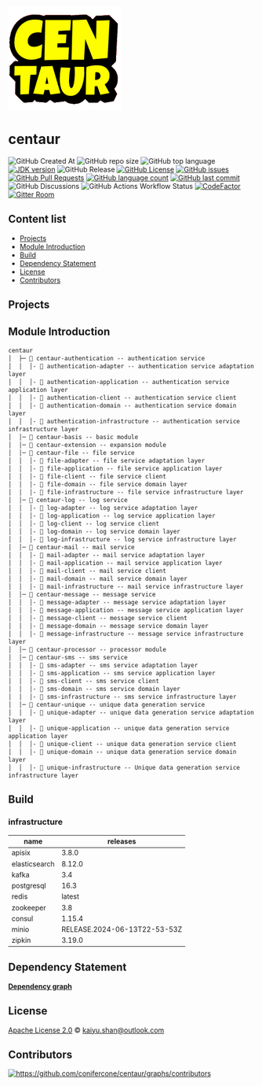 ![centaur](./logo.png)

# centaur

![GitHub Created At](https://img.shields.io/github/created-at/conifercone/centaur)
![GitHub repo size](https://img.shields.io/github/repo-size/conifercone/centaur)
![GitHub top language](https://img.shields.io/github/languages/top/conifercone/centaur)
[![JDK version](https://img.shields.io/badge/JDK-21+-green.svg)](https://www.oracle.com/java/technologies/javase/jdk21-archive-downloads.html)
![GitHub Release](https://img.shields.io/github/v/release/conifercone/centaur)
[![GitHub License](https://img.shields.io/github/license/conifercone/centaur)](https://github.com/conifercone/centaur)
[![GitHub issues](https://img.shields.io/github/issues/conifercone/centaur)](https://github.com/conifercone/centaur/issues)
[![GitHub Pull Requests](https://img.shields.io/github/issues-pr/conifercone/centaur)](https://github.com/conifercone/centaur/pulls)
[![GitHub language count](https://img.shields.io/github/languages/count/conifercone/centaur)](https://github.com/conifercone/centaur)
[![GitHub last commit](https://img.shields.io/github/last-commit/conifercone/centaur/develop)](https://github.com/conifercone/centaur)
![GitHub Discussions](https://img.shields.io/github/discussions/conifercone/centaur)
![GitHub Actions Workflow Status](https://img.shields.io/github/actions/workflow/status/conifercone/centaur/dependency-submission.yml)
[![CodeFactor](https://www.codefactor.io/repository/github/conifercone/centaur/badge)](https://www.codefactor.io/repository/github/conifercone/centaur)
[![Gitter Room](https://badges.gitter.im/join_chat.svg)](https://gitter.im/conifercone/centaur?utm_source=badge&utm_medium=badge&utm_campaign=pr-badge&utm_content=badge)

## Content list

- [Projects](#Projects)
- [Module Introduction](#module-introduction)
- [Build](#Build)
- [Dependency Statement](#dependency-statement)
- [License](#license)
- [Contributors](#contributors)

## Projects

## Module Introduction

```text
centaur
│  ├─ 📂 centaur-authentication -- authentication service
│  │  │- 📂 authentication-adapter -- authentication service adaptation layer
│  │  │- 📂 authentication-application -- authentication service application layer
│  │  │- 📂 authentication-client -- authentication service client
│  │  │- 📂 authentication-domain -- authentication service domain layer
│  │  │- 📂 authentication-infrastructure -- authentication service infrastructure layer
│  │─ 📂 centaur-basis -- basic module
│  │─ 📂 centaur-extension -- expansion module
│  │─ 📂 centaur-file -- file service
│  │  │- 📂 file-adapter -- file service adaptation layer
│  │  │- 📂 file-application -- file service application layer
│  │  │- 📂 file-client -- file service client
│  │  │- 📂 file-domain -- file service domain layer
│  │  │- 📂 file-infrastructure -- file service infrastructure layer
│  │─ 📂 centaur-log -- log service
│  │  │- 📂 log-adapter -- log service adaptation layer
│  │  │- 📂 log-application -- log service application layer
│  │  │- 📂 log-client -- log service client
│  │  │- 📂 log-domain -- log service domain layer
│  │  │- 📂 log-infrastructure -- log service infrastructure layer
│  │─ 📂 centaur-mail -- mail service
│  │  │- 📂 mail-adapter -- mail service adaptation layer
│  │  │- 📂 mail-application -- mail service application layer
│  │  │- 📂 mail-client -- mail service client
│  │  │- 📂 mail-domain -- mail service domain layer
│  │  │- 📂 mail-infrastructure -- mail service infrastructure layer
│  │─ 📂 centaur-message -- message service
│  │  │- 📂 message-adapter -- message service adaptation layer
│  │  │- 📂 message-application -- message service application layer
│  │  │- 📂 message-client -- message service client
│  │  │- 📂 message-domain -- message service domain layer
│  │  │- 📂 message-infrastructure -- message service infrastructure layer
│  │─ 📂 centaur-processor -- processor module
│  │─ 📂 centaur-sms -- sms service
│  │  │- 📂 sms-adapter -- sms service adaptation layer
│  │  │- 📂 sms-application -- sms service application layer
│  │  │- 📂 sms-client -- sms service client
│  │  │- 📂 sms-domain -- sms service domain layer
│  │  │- 📂 sms-infrastructure -- sms service infrastructure layer
│  │─ 📂 centaur-unique -- unique data generation service
│  │  │- 📂 unique-adapter -- unique data generation service adaptation layer
│  │  │- 📂 unique-application -- unique data generation service application layer
│  │  │- 📂 unique-client -- unique data generation service client
│  │  │- 📂 unique-domain -- unique data generation service domain layer
│  │  │- 📂 unique-infrastructure -- Unique data generation service infrastructure layer
```

## Build

### infrastructure

| name          | releases                     |
|---------------|------------------------------|
| apisix        | 3.8.0                        |
| elasticsearch | 8.12.0                       |
| kafka         | 3.4                          |
| postgresql    | 16.3                         |
| redis         | latest                       |
| zookeeper     | 3.8                          |
| consul        | 1.15.4                       |
| minio         | RELEASE.2024-06-13T22-53-53Z |
| zipkin        | 3.19.0                       |

## Dependency Statement

[**Dependency graph**](https://github.com/conifercone/centaur/network/dependencies)

## License

[Apache License 2.0](LICENSE) © kaiyu.shan@outlook.com

## Contributors

<a href="https://github.com/conifercone/centaur/graphs/contributors">
  <img src="https://contrib.rocks/image?repo=conifercone/centaur"  alt="https://github.com/conifercone/centaur/graphs/contributors"/>
</a>
